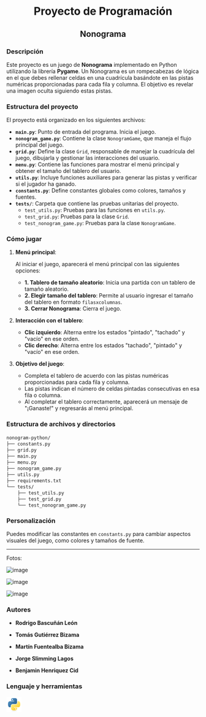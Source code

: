 <h1 align="center">Proyecto de Programación</h1>

<h2 align="center">  Nonograma </h2>

### Descripción

Este proyecto es un juego de **Nonograma** implementado en Python utilizando la librería **Pygame**. Un Nonograma es un rompecabezas de lógica en el que debes rellenar celdas en una cuadrícula basándote en las pistas numéricas proporcionadas para cada fila y columna. El objetivo es revelar una imagen oculta siguiendo estas pistas.

### Estructura del proyecto

El proyecto está organizado en los siguientes archivos:

- **`main.py`**: Punto de entrada del programa. Inicia el juego.
- **`nonogram_game.py`**: Contiene la clase `NonogramGame`, que maneja el flujo principal del juego.
- **`grid.py`**: Define la clase `Grid`, responsable de manejar la cuadrícula del juego, dibujarla y gestionar las interacciones del usuario.
- **`menu.py`**: Contiene las funciones para mostrar el menú principal y obtener el tamaño del tablero del usuario.
- **`utils.py`**: Incluye funciones auxiliares para generar las pistas y verificar si el jugador ha ganado.
- **`constants.py`**: Define constantes globales como colores, tamaños y fuentes.
- **`tests/`**: Carpeta que contiene las pruebas unitarias del proyecto.
    - `test_utils.py`: Pruebas para las funciones en `utils.py`.
    - `test_grid.py`: Pruebas para la clase `Grid`.
    - `test_nonogram_game.py`: Pruebas para la clase `NonogramGame`.

### Cómo jugar

1. **Menú principal**:

   Al iniciar el juego, aparecerá el menú principal con las siguientes opciones:

    - **1. Tablero de tamaño aleatorio**: Inicia una partida con un tablero de tamaño aleatorio.
    - **2. Elegir tamaño del tablero**: Permite al usuario ingresar el tamaño del tablero en formato `filasxcolumnas`.
    - **3. Cerrar Nonograma**: Cierra el juego.

2. **Interacción con el tablero**:

    - **Clic izquierdo**: Alterna entre los estados "pintado", "tachado" y "vacío" en ese orden.
    - **Clic derecho**: Alterna entre los estados "tachado", "pintado" y "vacío" en ese orden.

3. **Objetivo del juego**:

    - Completa el tablero de acuerdo con las pistas numéricas proporcionadas para cada fila y columna.
    - Las pistas indican el número de celdas pintadas consecutivas en esa fila o columna.
    - Al completar el tablero correctamente, aparecerá un mensaje de "¡Ganaste!" y regresarás al menú principal.

### Estructura de archivos y directorios

```
nonogram-python/
├── constants.py
├── grid.py
├── main.py
├── menu.py
├── nonogram_game.py
├── utils.py
├── requirements.txt
└── tests/
    ├── test_utils.py
    ├── test_grid.py
    └── test_nonogram_game.py
```

### Personalización

Puedes modificar las constantes en `constants.py` para cambiar aspectos visuales del juego, como colores y tamaños de fuente.

---


Fotos:

![image](https://github.com/user-attachments/assets/5cd321c6-1d8e-45e4-b0be-3ba2ff937bc7)

![image](https://github.com/user-attachments/assets/acf908b5-872d-4e60-84ee-6cc363ab4614)

![image](https://github.com/user-attachments/assets/189683b6-90f0-4ce5-a850-cba8673ab113)


### Autores
<p align="left">
</p>

- **Rodrigo Bascuñán León**

- **Tomás Gutiérrez Bizama**

- **Martín Fuentealba Bizama**

- **Jorge Slimming Lagos**

- **Benjamin Henriquez Cid**

  
### Lenguaje y herramientas
<p align="left"> <a href="https://www.python.org" target="_blank" rel="noreferrer"> <img src="https://raw.githubusercontent.com/devicons/devicon/master/icons/python/python-original.svg" alt="python" width="40" height="40"/> </a> </p>
